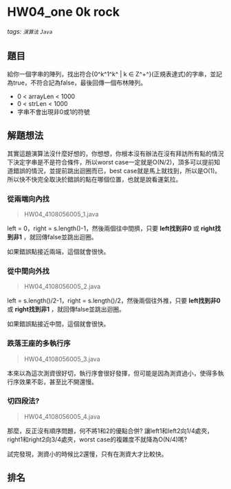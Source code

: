 # HW04_one 0k rock

###### tags: `演算法` `Java`

## 題目

給你一個字串的陣列，找出符合{0^k^1^k^ \| k ∈ Z^+^}(正規表達式)的字串，並記為true，不符合記為false，最後回傳一個布林陣列。

* 0 < arrayLen < 1000
* 0 < strLen < 1000
* 字串不會出現非0或1的符號

## 解題想法
其實這題演算法沒什麼好想的，你想想，你根本沒有辦法在沒有拜訪所有點的情況下決定字串是不是符合條件，所以worst case一定就是O(N/2)，頂多可以提前知道錯誤的情況，並提前跳出迴圈而已，best case就是馬上就找到，所以是O(1)。
所以快不快完全取決於錯誤的點在哪個位置，也就是說看運氣拉。

### 從兩端向內找
> HW04_4108056005_1.java

left = 0，right = s.length()-1，然後兩個往中間擠，只要 **left找到非0** 或 **right找到非1** ，就回傳false並跳出迴圈。

如果錯誤點接近兩端，這個就會很快。

### 從中間向外找
> HW04_4108056005_2.java

left = s.length()/2-1，right = s.length()/2，然後兩個往外推，只要 **left找到非0** 或 **right找到非1** ，就回傳false並跳出迴圈。

如果錯誤點接近中間，這個就會很快。

### 跌落王座的多執行序
> HW04_4108056005_3.java

本來以為這次測資很好切，執行序會很好發揮，但可能是因為測資過小，使得多執行序效果不彰，甚至比不開還慢。

### 切四段法?
> HW04_4108056005_4.java

那麼，反正沒有順序問題，何不將1和2的優點合併?
讓left1和left2向1/4處夾，right1和right2向3/4處夾，worst case的複雜度不就降為O(N/4)嗎?

試完發現，測資小的時候比2還慢，只有在測資大才比較快。

## 排名